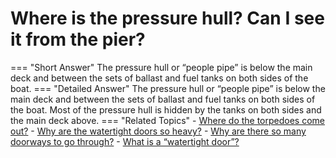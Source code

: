 # Where is the pressure hull?  Can I see it from the pier?

=== "Short Answer"
    The pressure hull or “people pipe” is below the main deck and between the sets of ballast and fuel tanks on both sides of the boat.
=== "Detailed Answer"
    The pressure hull or “people pipe” is below the main deck and between the sets of ballast and fuel tanks on both sides of the boat.  Most of the pressure hull is hidden by the tanks on both sides and the main deck above.
=== "Related Topics"
    - [Where do the torpedoes come out?](./where-do-the-torpedoes-come-out.md)
    - [Why are the watertight doors so heavy?](./why-are-the-watertight-doors-so-heavy.md)
    - [Why are there so many doorways to go through?](./why-are-there-so-many-doorways-to-go-through.md)
    - [What is a “watertight door”?](./what-is-a-watertight-door.md)
